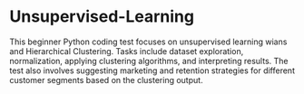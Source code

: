 # Unsupervised-Learning
This beginner Python coding test focuses on unsupervised learning wians and Hierarchical Clustering. Tasks include dataset exploration, normalization, applying clustering algorithms, and interpreting results. The test also involves suggesting marketing and retention strategies for different customer segments based on the clustering output.
